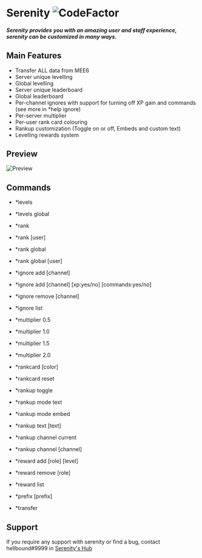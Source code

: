 # Serenity ![CodeFactor](https://www.codefactor.io/repository/github/hellbound1337/serenity/badge)

##### Serenity provides you with an amazing user and staff experience, serenity can be customized in many ways.

## Main Features
- Transfer ALL data from MEE6
- Server unique levelling
- Global levelling
- Server unique leaderboard
- Global leaderboard
- Per-channel ignores with support for turning off XP gain and commands (see more in *help ignore)
- Per-server multiplier
- Per-user rank card colouring
- Rankup customization (Toggle on or off, Embeds and custom text)
- Levelling rewards system

## Preview 
![Preview](https://i.imgur.com/Bc23KvX.png)


## Commands
- *levels
- *levels global

- *rank 
- *rank [user]
- *rank global
- *rank global [user]

- *ignore add [channel]
- *ignore add [channel] [xp:yes/no] [commands:yes/no]
- *ignore remove [channel]
- *ignore list

- *multiplier 0.5
- *multiplier 1.0
- *multiplier 1.5
- *multiplier 2.0

- *rankcard [color]
- *rankcard reset

- *rankup toggle
- *rankup mode text
- *rankup mode embed
- *rankup text [text]
- *rankup channel current
- *rankup channel [channel]

- *reward add [role] [level]
- *reward remove [role]
- *reward list

- *prefix [prefix]

- *transfer

## Support
If you require any support with serenity or find a bug, contact hellbound#9999 in [Serenity's Hub](https://discord.gg/FuhyGgW)
